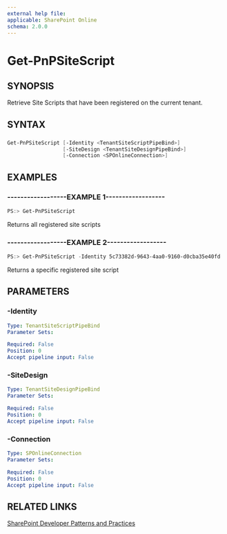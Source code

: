 ```yaml
---
external help file:
applicable: SharePoint Online
schema: 2.0.0
---
```

# Get-PnPSiteScript

## SYNOPSIS
Retrieve Site Scripts that have been registered on the current tenant.

## SYNTAX 

### 
```powershell
Get-PnPSiteScript [-Identity <TenantSiteScriptPipeBind>]
                  [-SiteDesign <TenantSiteDesignPipeBind>]
                  [-Connection <SPOnlineConnection>]
```

## EXAMPLES

### ------------------EXAMPLE 1------------------
```powershell
PS:> Get-PnPSiteScript
```

Returns all registered site scripts

### ------------------EXAMPLE 2------------------
```powershell
PS:> Get-PnPSiteScript -Identity 5c73382d-9643-4aa0-9160-d0cba35e40fd
```

Returns a specific registered site script

## PARAMETERS

### -Identity


```yaml
Type: TenantSiteScriptPipeBind
Parameter Sets: 

Required: False
Position: 0
Accept pipeline input: False
```

### -SiteDesign


```yaml
Type: TenantSiteDesignPipeBind
Parameter Sets: 

Required: False
Position: 0
Accept pipeline input: False
```

### -Connection


```yaml
Type: SPOnlineConnection
Parameter Sets: 

Required: False
Position: 0
Accept pipeline input: False
```

## RELATED LINKS

[SharePoint Developer Patterns and Practices](http://aka.ms/sppnp)
